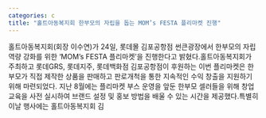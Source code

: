 ```yaml
---
categories: c
title: "홀트아동복지회 한부모의 자립을 돕는 MOM’s FESTA 플리마켓 진행"
---
```

홀트아동복지회(회장 이수연)가 24일, 롯데몰 김포공항점 썬큰광장에서 한부모의 자립역량 강화를 위한 ‘MOM’s FESTA 플리마켓’을 진행한다고 밝혔다.홀트아동복지회가 주최하고 롯데GRS, 롯데지주, 롯데백화점 김포공항점이 후원하는 이번 플리마켓은 한부모가 직접 제작한 상품을 판매하고 판로개척을 통한 지속적인 수익 창출을 지원하기 위해 마련되었다. 지난 8월에는 플리마켓 부스 운영을 앞둔 한부모 셀러들을 위해 창업교육을 사전 실시하여 브랜드 설정 및 홍보 방법을 배울 수 있는 시간을 제공했다.특별히 이날 행사에는 홀트아동복지회 김